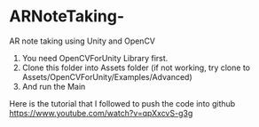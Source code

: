 # ARNoteTaking-
AR note taking using Unity and OpenCV 


1. You need OpenCVForUnity Library first.
2. Clone this folder into Assets folder (if not working, try clone to Assets/OpenCVForUnity/Examples/Advanced)
3. And run the Main 



Here is the tutorial that I followed to push the code into github
https://www.youtube.com/watch?v=qpXxcvS-g3g
